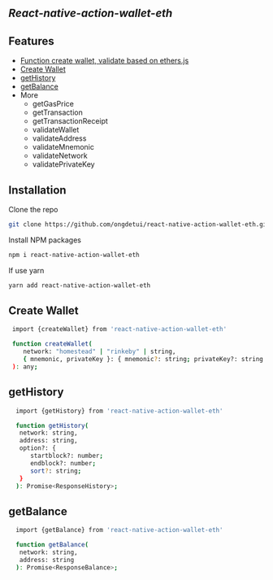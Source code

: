 ## _React-native-action-wallet-eth_

## Features

- [Function create wallet, validate based on ethers.js](#installation)
- [Create Wallet](#create-wallet)
- [getHistory](#gethistory)
- [getBalance](#getbalance)
- More
  - getGasPrice
  - getTransaction
  - getTransactionReceipt
  - validateWallet
  - validateAddress
  - validateMnemonic
  - validateNetwork
  - validatePrivateKey

## Installation

Clone the repo

```sh
git clone https://github.com/ongdetui/react-native-action-wallet-eth.git
```

Install NPM packages

```sh
npm i react-native-action-wallet-eth
```

If use yarn

```sh
yarn add react-native-action-wallet-eth
```

## Create Wallet

```sh
 import {createWallet} from 'react-native-action-wallet-eth'

 function createWallet(
    network: "homestead" | "rinkeby" | string,
    { mnemonic, privateKey }: { mnemonic?: string; privateKey?: string }
 ): any;
```

## getHistory

```sh
  import {getHistory} from 'react-native-action-wallet-eth'

  function getHistory(
   network: string,
   address: string,
   option?: {
      startblock?: number;
      endblock?: number;
      sort?: string;
   }
  ): Promise<ResponseHistory>;
```

## getBalance

```sh
  import {getBalance} from 'react-native-action-wallet-eth'

  function getBalance(
   network: string,
   address: string
  ): Promise<ResponseBalance>;
```
